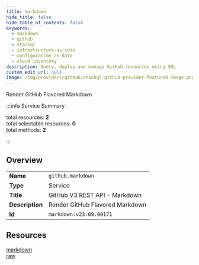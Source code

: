 ```yaml
---
title: markdown
hide_title: false
hide_table_of_contents: false
keywords:
  - markdown
  - github
  - stackql
  - infrastructure-as-code
  - configuration-as-data
  - cloud inventory
description: Query, deploy and manage GitHub resources using SQL
custom_edit_url: null
image: /img/providers/github/stackql-github-provider-featured-image.png
---
```

Render GitHub Flavored Markdown  
    
:::info Service Summary

<div class="row">
<div class="providerDocColumn">
<span>total resources:&nbsp;<b>2</b></span><br />
<span>total selectable resources:&nbsp;<b>0</b></span><br />
<span>total methods:&nbsp;<b>2</b></span><br />
</div>
</div>

:::

## Overview
<table><tbody>
<tr><td><b>Name</b></td><td><code>github.markdown</code></td></tr>
<tr><td><b>Type</b></td><td>Service</td></tr>
<tr><td><b>Title</b></td><td>GitHub V3 REST API - Markdown</td></tr>
<tr><td><b>Description</b></td><td>Render GitHub Flavored Markdown</td></tr>
<tr><td><b>Id</b></td><td><code>markdown:v23.09.00171</code></td></tr>
</tbody></table>

## Resources
<div class="row">
<div class="providerDocColumn">
<a href="/providers/github/markdown/markdown/">markdown</a><br />
</div>
<div class="providerDocColumn">
<a href="/providers/github/markdown/raw/">raw</a><br />
</div>
</div>

